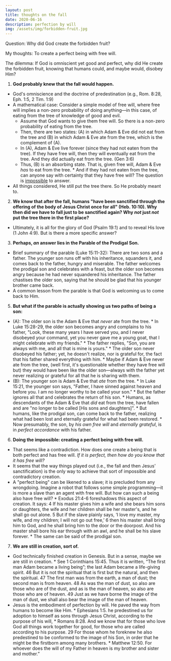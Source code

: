 ```yaml
---
layout: post
title: thoughts on the fall
date: 2020-06-16
description: perfection by will
img: /assets/img/forbidden-fruit.jpg
---
```


Question: Why did God create the forbidden fruit?

My thoughts: To create a perfect being with free will.

The dilemma: If God is omniscient yet good and perfect, why did He create the forbidden fruit, knowing that humans could, and maybe would, disobey Him?

1. **God probably knew that the fall would happen.**
* God's omniscience and the doctrine of predestination (e.g., Rom. 8:28, Eph. 1:5, 2 Tim. 1:9)
* A mathematical case: Consider a simple model of free will, where free will implies a non-zero probability of doing anything—in this case, of eating from the tree of knowledge of good and evil.
  * Assume that God wants to give them free will. So there is a non-zero probability of eating from the tree.
  * Then, there are two states: (A) in which Adam & Eve did not eat from the tree and (B) in which Adam & Eve ate from the tree, which is the complement of (A).
  * In (A), Adam & Eve live forever (since they had not eaten from the tree). If they have free will, then they will eventually eat from the tree. And they did actually eat from the tree. (Gen 3:6)
  * Thus, (B) is an absorbing state. That is, given free will, Adam & Eve *has* to eat from the tree.
        * And if they had not eaten from the tree, can anyone say with certainty that they have free will? The question is [impossible](https://en.wikipedia.org/wiki/Halting_problem) to answer.
* All things considered, He still put the tree there. So He probably meant to.

2. **We know that after the fall, humans "have been sanctified through the offering of the body of Jesus Christ once for all" (Heb. 10:10). Why then did we have to fall just to be sanctified again? Why *not* just *not* put the tree there in the first place?**
* Ultimately, it is all for the glory of God (Psalm 19:1) and to reveal His love (1 John 4:9). But is there a more specific answer?

3. **Perhaps, *an* answer lies in the Parable of the Prodigal Son.**
  * Brief summary of the parable (Luke 15:11-32): There are two sons and a father. The younger son runs off with his inheritance, squanders it, and comes back to the father, hungry and miserable. The father welcomes the prodigal son and celebrates with a feast, but the older son becomes angry because he had never squandered his inheritance. The father chastises the older son, saying that he should be glad that his younger brother came back.
  * A common lesson from the parable is that God is welcoming us to come back to Him.
5. **But what if the parable is actually showing us two paths of being a son:**
  * (A): The older son is the Adam & Eve that *never* ate from the tree.
        * In Luke 15:28-29, the older son becomes angry and complains to his father, "Look, these many years I have served you, and I never disobeyed your command, yet you never gave me a young goat, that I might celebrate with my friends."
        * The father replies, "Son, you are always with me, and all that is mine is yours."
        * The older son never disobeyed his father; yet, he doesn't realize, nor is grateful for, the fact that his father shared everything with him.
        * Maybe if Adam & Eve never ate from the tree, (well first, it's questionable whether they have free will but) they would have been like the older son—always with the father yet never realizing or grateful for all that he is sharing with them.
  * (B): The younger son is Adam & Eve that *ate* from the tree.
        * In Luke 15:21, the younger son says, "Father, I have sinned against heaven and before you. I am no longer worthy to be called your son."
        * But the father ignores all that and celebrates the return of his son.
        * Humans, as descendants of the Adam & Eve that *did* eat from the tree, have fallen and are "no longer to be called [His sons and daughters]".
        * But humans, like the prodigal son, can come back to the father, realizing what had been lost and eternally grateful for what had been restored.
        * Now presumably, the son, by *his own free will* and *eternally grateful*, is in *perfect accordance* with his father.

6. **Doing the impossible: creating a perfect being with free will.**
  * That seems like a contradiction. How does one create a being that is both perfect and has free will. *If it is perfect, then how do you know that it has free will?*
  * It seems that the way things played out (i.e., the fall and then Jesus' sanctification) is the only way to achieve that sort of impossible and contradictory creation.
  * A "perfect being" can be likened to a slave; it is precluded from any wrongdoing. Imagine a robot that follows some simple programming—it is more a slave than an agent with free will. But how can such a being also have free will?
        * Exodus 21:4-6 foreshadows this aspect of creation. It says: 4 If his master gives him a wife and she bears him sons or daughters, the wife and her children shall be her master's, and he shall go out alone. 5 But if the slave plainly says, ‘I love my master, my wife, and my children; I will not go out free,’ 6 then his master shall bring him to God, and he shall bring him to the door or the doorpost. And his master shall bore his ear through with an awl, and he shall be his slave forever.
        * The same can be said of the prodigal son.

7. **We are still in creation, sort of.**
  * God technically finished creation in Genesis. But in a sense, maybe we are still in creation.
        * See 1 Corinthians 15:45. Thus it is written, “The first man Adam became a living being”; the last Adam became a life-giving spirit. 46 But it is not the spiritual that is first but the natural, and then the spiritual. 47 The first man was from the earth, a man of dust; the second man is from heaven. 48 As was the man of dust, so also are those who are of the dust, and as is the man of heaven, so also are those who are of heaven. 49 Just as we have borne the image of the man of dust, we shall also bear the image of the man of heaven.
  * Jesus is the embodiment of perfection by will. He paved the way from humans to become like Him.
        * Ephesians 1:5. he predestined us for adoption to himself as sons through Jesus Christ, according to the purpose of his will,
        * Romans 8:28. And we know that for those who love God all things work together for good, for those who are called according to his purpose. 29 For those whom he foreknew he also predestined to be conformed to the image of his Son, in order that he might be the firstborn among many brothers.
        * Matthew 12:50. For whoever does the will of my Father in heaven is my brother and sister and mother.”
